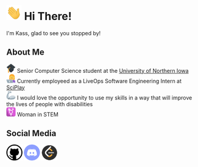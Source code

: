 # <img src="https://raw.githubusercontent.com/CallMeKass/CallMeKass/main/assets/wave.gif" width="40px"> Hi There!  
I'm Kass, glad to see you stopped by!

## About Me
<img src="https://raw.githubusercontent.com/CallMeKass/CallMeKass/main/assets/graduation-cap.png" width="24px"> Senior Computer Science student at the [University of Northern Iowa](https://uni.edu/)  
<img src="https://raw.githubusercontent.com/CallMeKass/CallMeKass/main/assets/woman-technologist.png" width="24px"> Currently employeed as a LiveOps Software Engineering Intern at [SciPlay](https://www.sciplay.com/)  
<img src="https://raw.githubusercontent.com/CallMeKass/CallMeKass/main/assets/mechanical-arm.png" width="24px"> I would love the opportunity to use my skills in a way that will improve the lives of people with disabilities  
<img src="https://raw.githubusercontent.com/CallMeKass/CallMeKass/main/assets/transgender-female.png" width="24px"> Woman in STEM  

## Social Media
<div>
    <a href="https://github.com/CallMeKass/"><img width="42px"; src="https://raw.githubusercontent.com/CallMeKass/CallMeKass/main/assets/github.png" alt="github user: CallMeKass"></a>
    <a href="https://discordapp.com/users/Cooties#3015/"><img width="42px"; src="https://raw.githubusercontent.com/CallMeKass/CallMeKass/main/assets/discord.png" alt="discord user: Cooties#3015"></a>
    <a href="https://leetcode.com/CallMeKass/"><img width="42px"; src="https://raw.githubusercontent.com/CallMeKass/CallMeKass/main/assets/leetcode.png" alt="leetcode user: 0xCA55"></a>
</div>
